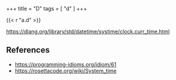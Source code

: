 +++
title = "D"
tags = [ "d" ]
+++

{{< r "a.d" >}}

<https://dlang.org/library/std/datetime/systime/clock.curr_time.html>

## References

- <https://programming-idioms.org/idiom/61>
- <https://rosettacode.org/wiki/System_time>

